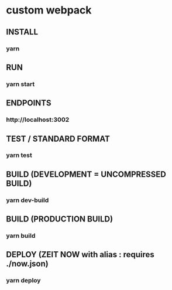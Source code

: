 # custom webpack

## INSTALL 
### yarn

## RUN 
### yarn start

## ENDPOINTS 
### http://localhost:3002

## TEST / STANDARD FORMAT
### yarn test

## BUILD (DEVELOPMENT = UNCOMPRESSED BUILD) 
### yarn dev-build 

## BUILD (PRODUCTION BUILD)
### yarn build 

## DEPLOY (ZEIT NOW with alias : requires ./now.json)
### yarn deploy

